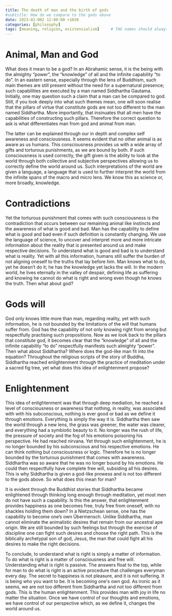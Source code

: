 ```yaml
---
title: The death of man and the birth of gods
#subtitle: How do we compare to the gods above
date: 2023-02-002 12:00:00 +1030
categories: [philosophy]
tags: [meaning, religion, existensialism]     # TAG names should always be lowercase
---
```


# Animal, Man and God

What does it mean to be a god? In an Abrahamic sense, it is the being with the almighty “power”, the “knowledge” of all and the infinite capability “to do”. In an eastern sense, especially through the lens of Buddhism, such main themes are still present without the need for a supernatural presence; such capabilities are executed by a man named Siddhartha Gautama. Initially, one may question such a claim that a man can be compared to god. Still, if you look deeply into what such themes mean, one will soon realise that the pillars of virtue that constitute gods are not too different to the man named Siddhartha. More importantly, that insinuates that all men have the capabilities of constructing such pillars. Therefore the correct question to ask is what differentiates man from god and animal from man.


The latter can be explained through our in depth and complex self awareness and consciousness. It seems evident that no other animal is as aware as us humans. This consciousness provides us with a wide array of gifts and torturous punishments, as we are bound by both. If such consciousness is used correctly, the gift given is the ability to look at the world through both collective and subjective perspectives allowing us to correctly define the world around us. Such interpretations of the world are given a language, a language that is used to further interpret the world from the infinite spans of the macro and micro lens. We know this as science or, more broadly, knowledge.

  
# Contradictions
Yet the torturous punishment that comes with such consciousness is the contradiction that occurs between our remaining animal like instincts and the awareness of what is good and bad. Man has the capability to define what is good and bad even if such definition is constantly changing. We use the language of science, to uncover and interpret more and more intricate information about the reality that is presented around us and make respective decisions. To understand what is good and bad is to understand what is reality. Yet with all this information, humans still suffer the burden of not aligning oneself to the truths that lay before him. Man knows what to do, yet he doesn’t do it; he has the knowledge yet lacks the will. In the modern world, he lives eternally in the valley of despair, defining life as suffering and knowing he cannot do what is right and wrong even though he knows the truth. Then what about god?

  
# Gods will
God only knows little more than man, regarding reality, yet with such information, he is not bounded by the limitations of the will that humans suffer from. God has the capability of not only knowing right from wrong but respectfully practising such propositions. Now as we look back to the pillars that constitute god, it becomes clear that the “knowledge” of all and the infinite capability “to do” respectfully manifests such almighty “power”. Then what about Siddhartha? Where does the god-like man fit into the equation? Throughout the religious scripts of the story of Buddha, Siddhartha reached enlightenment through the practice of meditation under a sacred fig tree, yet what does this idea of enlightenment propose?

  
# Enlightenment
This idea of enlightenment was that through deep mediation, he reached a level of consciousness or awareness that nothing, in reality, was associated with with his subconscious, nothing is ever good or bad as we define it through emotions. Everything is simply the way it is. Siddhartha then saw the world through a new lens, the grass was greener, the water was clearer, and everything had a symbiotic beauty to it. No longer was the rush of life, the pressure of society and the fog of his emotions poisoning his perspective. He had reached nirvana. Yet through such enlightenment, he is no longer bounded by his subconscious and his respective emotions. He can think nothing but consciousness or logic. Therefore he is no longer bounded by the torturous punishment that comes with awareness. Siddhartha was so aware that he was no longer bound by his emotions. He could then respectfully have complete free will, subsiding all his desires. This is why Siddhartha is given a god-like prowess and is not too different to the gods above. So what does this mean for man?

  

It is evident through the Buddhist stories that Siddhartha became enlightened through thinking long enough through meditation, yet most men do not have such a capability. Is this the answer, that enlightenment provides happiness as one becomes free, truly free from oneself, with no shackles holding them down? In a Nietzschean sense, one has the capability to become one’s own Übermensch. Unlike Siddhartha, man cannot eliminate the animalistic desires that remain from our ancestral ape origin. We are still bounded by such feelings but through the exercise of discipline one can fight such desires and choose the right path. This is the biblically archetypal son of god, Jesus, the man that could fight all his desires to make the right decisions.

  

To conclude, to understand what is right is simply a matter of information. To do what is right is a matter of consciousness and free will. Understanding what is right is passive. The answers float to the top, while for man to do what is right is an active procedure that challenges everyman every day. The secret to happiness is not pleasure, and it is not suffering. It is being who you want to be. It is becoming one's own god. As ironic as it seems, we are not too different from Siddhartha and not too different from gods. This is the human enlightenment. This provides man with joy in life no matter the situation. Once we have control of our thoughts and emotions, we have control of our perspective which, as we define it, changes the world around us.
